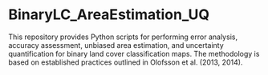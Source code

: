 # BinaryLC_AreaEstimation_UQ
This repository provides Python scripts for performing error analysis, accuracy assessment, unbiased area estimation, and uncertainty quantification for binary land cover classification maps. The methodology is based on established practices outlined in Olofsson et al. (2013, 2014).

